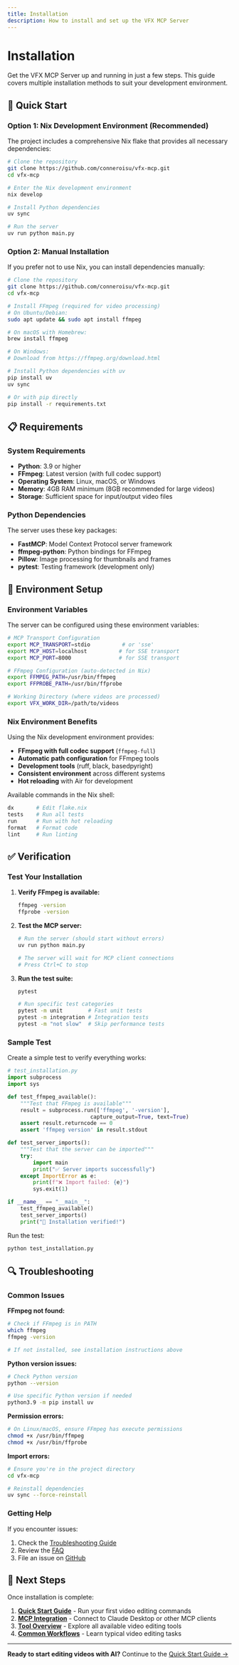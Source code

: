 ```yaml
---
title: Installation
description: How to install and set up the VFX MCP Server
---
```


# Installation

Get the VFX MCP Server up and running in just a few steps. This guide covers multiple installation methods to suit your development environment.

## 🚀 Quick Start

### Option 1: Nix Development Environment (Recommended)

The project includes a comprehensive Nix flake that provides all necessary dependencies:

```bash
# Clone the repository
git clone https://github.com/conneroisu/vfx-mcp.git
cd vfx-mcp

# Enter the Nix development environment
nix develop

# Install Python dependencies
uv sync

# Run the server
uv run python main.py
```

### Option 2: Manual Installation

If you prefer not to use Nix, you can install dependencies manually:

```bash
# Clone the repository  
git clone https://github.com/conneroisu/vfx-mcp.git
cd vfx-mcp

# Install FFmpeg (required for video processing)
# On Ubuntu/Debian:
sudo apt update && sudo apt install ffmpeg

# On macOS with Homebrew:
brew install ffmpeg

# On Windows:
# Download from https://ffmpeg.org/download.html

# Install Python dependencies with uv
pip install uv
uv sync

# Or with pip directly
pip install -r requirements.txt
```

## 📋 Requirements

### System Requirements

- **Python**: 3.9 or higher
- **FFmpeg**: Latest version (with full codec support)
- **Operating System**: Linux, macOS, or Windows
- **Memory**: 4GB RAM minimum (8GB recommended for large videos)
- **Storage**: Sufficient space for input/output video files

### Python Dependencies

The server uses these key packages:

- **FastMCP**: Model Context Protocol server framework
- **ffmpeg-python**: Python bindings for FFmpeg
- **Pillow**: Image processing for thumbnails and frames
- **pytest**: Testing framework (development only)

## 🔧 Environment Setup

### Environment Variables

The server can be configured using these environment variables:

```bash
# MCP Transport Configuration
export MCP_TRANSPORT=stdio          # or 'sse'
export MCP_HOST=localhost          # for SSE transport
export MCP_PORT=8000               # for SSE transport

# FFmpeg Configuration (auto-detected in Nix)
export FFMPEG_PATH=/usr/bin/ffmpeg
export FFPROBE_PATH=/usr/bin/ffprobe

# Working Directory (where videos are processed)
export VFX_WORK_DIR=/path/to/videos
```

### Nix Environment Benefits

Using the Nix development environment provides:

- **FFmpeg with full codec support** (`ffmpeg-full`)
- **Automatic path configuration** for FFmpeg tools
- **Development tools** (ruff, black, basedpyright)
- **Consistent environment** across different systems
- **Hot reloading** with Air for development

Available commands in the Nix shell:

```bash
dx       # Edit flake.nix
tests    # Run all tests
run      # Run with hot reloading
format   # Format code
lint     # Run linting
```

## ✅ Verification

### Test Your Installation

1. **Verify FFmpeg is available:**
   ```bash
   ffmpeg -version
   ffprobe -version
   ```

2. **Test the MCP server:**
   ```bash
   # Run the server (should start without errors)
   uv run python main.py
   
   # The server will wait for MCP client connections
   # Press Ctrl+C to stop
   ```

3. **Run the test suite:**
   ```bash
   pytest
   
   # Run specific test categories
   pytest -m unit        # Fast unit tests
   pytest -m integration # Integration tests
   pytest -m "not slow"  # Skip performance tests
   ```

### Sample Test

Create a simple test to verify everything works:

```python
# test_installation.py
import subprocess
import sys

def test_ffmpeg_available():
    """Test that FFmpeg is available"""
    result = subprocess.run(['ffmpeg', '-version'], 
                          capture_output=True, text=True)
    assert result.returncode == 0
    assert 'ffmpeg version' in result.stdout

def test_server_imports():
    """Test that the server can be imported"""
    try:
        import main
        print("✅ Server imports successfully")
    except ImportError as e:
        print(f"❌ Import failed: {e}")
        sys.exit(1)

if __name__ == "__main__":
    test_ffmpeg_available()
    test_server_imports()
    print("🎉 Installation verified!")
```

Run the test:
```bash
python test_installation.py
```

## 🔍 Troubleshooting

### Common Issues

**FFmpeg not found:**
```bash
# Check if FFmpeg is in PATH
which ffmpeg
ffmpeg -version

# If not installed, see installation instructions above
```

**Python version issues:**
```bash
# Check Python version
python --version

# Use specific Python version if needed
python3.9 -m pip install uv
```

**Permission errors:**
```bash
# On Linux/macOS, ensure FFmpeg has execute permissions
chmod +x /usr/bin/ffmpeg
chmod +x /usr/bin/ffprobe
```

**Import errors:**
```bash
# Ensure you're in the project directory
cd vfx-mcp

# Reinstall dependencies
uv sync --force-reinstall
```

### Getting Help

If you encounter issues:

1. Check the [Troubleshooting Guide](/support/troubleshooting/)
2. Review the [FAQ](/support/faq/)
3. File an issue on [GitHub](https://github.com/conneroisu/vfx-mcp/issues)

## 🎯 Next Steps

Once installation is complete:

1. **[Quick Start Guide](/getting-started/quick-start/)** - Run your first video editing commands
2. **[MCP Integration](/getting-started/mcp-integration/)** - Connect to Claude Desktop or other MCP clients  
3. **[Tool Overview](/tools/overview/)** - Explore all available video editing tools
4. **[Common Workflows](/guides/common-workflows/)** - Learn typical video editing tasks

---

**Ready to start editing videos with AI?** Continue to the [Quick Start Guide →](/getting-started/quick-start/)